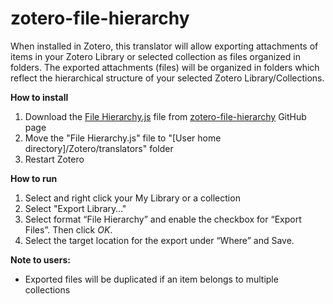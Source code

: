 # zotero-file-hierarchy

When installed in Zotero, this translator will allow exporting attachments of items in your Zotero Library or selected collection as files organized in folders. The exported attachments (files) will be organized in folders which reflect the hierarchical structure of your selected Zotero Library/Collections.

**How to install**
1.  Download the [File Hierarchy.js](https://raw.githubusercontent.com/retorquere/zotero-file-hierarchy/master/File%20Hierarchy.js "File Hierarchy.js") file from [zotero-file-hierarchy](https://github.com/retorquere/zotero-file-hierarchy) GitHub page
2. Move the "File Hierarchy.js" file to "[User home directory]/Zotero/translators" folder
3. Restart Zotero

**How to run**
1. Select and right click your My Library or a collection
2. Select "Export Library…"
3. Select format “File Hierarchy” and enable the checkbox for “Export Files”. Then click *OK*.
4. Select the target location for the export under “Where” and Save.

**Note to users:**
* Exported files will be duplicated if an item belongs to multiple collections
